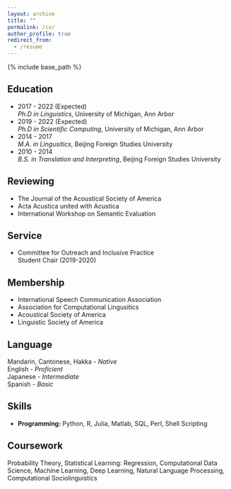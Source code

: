```yaml
---
layout: archive
title: ""
permalink: /cv/
author_profile: true
redirect_from:
  - /resume
---
```


{% include base_path %}

## Education
* 2017 - 2022 (Expected)  
  *Ph.D in Linguistics*, University of Michigan, Ann Arbor
* 2019 - 2022 (Expected)  
  *Ph.D in Scientific Computing*, University of Michigan, Ann Arbor
* 2014 - 2017  
  *M.A. in Lingusitics*, Beijing Foreign Studies University
* 2010 - 2014  
  *B.S. in Translation and Interpreting*, Beijing Foreign Studies University



## Reviewing
 * The Journal of the Acoustical Society of America  
 * Acta Acustica united with Acustica  
 * International Workshop on Semantic Evaluation  
 
## Service
 * Committee for Outreach and Inclusive Practice  
   Student Chair (2019-2020)  
   
   
## Membership
 * International Speech Communication Association  
 * Association for Computational Lingusitics  
 * Acoustical Society of America  
 * Linguistic Society of America  

   
## Language
Mandarin, Cantonese, Hakka - *Native*    
English - *Proficient*  
Japanese - *Intermediate*  
Spanish - *Basic*  


## Skills
* **Programming:**  Python, R, Julia, Matlab, SQL, Perl, Shell Scripting

## Coursework
Probability Theory,  Statistical Learning:  Regression,  Computational Data Science,  Machine Learning, Deep Learning, Natural Language Processing, Computational Sociolinguistics
